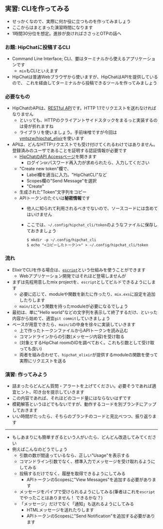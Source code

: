 ## 実習: CLIを作ってみる

- せっかくなので、実際に何か役に立つものを作ってみましょう
- ここからはまとまった演習時間になります
- 1時間30分位を想定。進捗が良ければささっとOTPの話へ

### お題: HipChatに投稿するCLI

- Command Line Interface; CLI、要はターミナルから使えるアプリケーションです
    - `mix`もCLIといえます
- HipChatは普通Webブラウザから使いますが、HipChatはAPIを提供しているので、
  これを経由してターミナルから投稿できるツールを作ってみましょう

### 必要なもの

- HipChatのAPIは、[RESTful API](../basics/api_design.md)です。HTTP 1.1でリクエストを送れなければなりません
    - といっても、HTTPのクライアントサイドスタックをまるっと実装するのは骨が折れますね
    - ライブラリを使いましょう。手前味噌ですが今回は[ymtszw/hipchat_elixir](https://github.com/ymtszw/hipchat_elixir)を使います
- APIは、どんなHTTPリクエストでも受け付けてくれるわけではありません。登録済みのユーザであることを証明する認証情報が必要です
    - [HipChatのAPI Accessページ](https://access-jp.hipchat.com/account/api)を開きます
        - ログインorパスワード再入力が求められたら、入力してください
    - "Create new token"欄で、
        - Label欄を適当に入力。"HipChatCLI"など
        - Scopes欄の"Send Message"を選択
        - "Create"
    - 生成された"Token"文字列をコピー
    - APIトークンのたぐいは**秘密情報**です
        - 他人に知られて利用されるべきでないので、ソースコードには含めてはいけません
        - ここでは、`~/.config/hipchat_cli/token`のようなファイルに保存しておきましょう

          ```
          $ mkdir -p ~/.config/hipchat_cli
          $ echo "<コピーしたトークン>" > ~/.config/hipchat_cli/token
          ```

### 流れ

- ElixirでCLIを作る場合は、[`escript`](https://hexdocs.pm/mix/master/Mix.Tasks.Escript.Build.html)という仕組みを使うことができます
    - Webアプリケーション開発ではそれほど登場しませんが
- まずは先程用意したmix projectを、`escript`としてビルドできるようにします
    - 必要に応じて、moduleや関数を新たに作ったり、`mix.exs`に設定を追加したりします
    - `main/1`という関数を持ったmoduleが必要になるでしょう
- 最初は、単に"Hello world"などの文字列を表示して終了するだけ、といった内容から始めて、適宜`git commit`していきましょう
- ベースが用意できたら、`main/1`の中身を徐々に実装していきます
    - 上で作ったトークンファイルからAPIトークンを読み込む
    - コマンドラインからの引数(メッセージ内容)を受け取る
    - (対象とするHipChat roomのIDを調べておく。これも引数として受け取っても良い)
    - 両者を組み合わせて、`hipchat_elixir`が提供するmoduleの関数を使って実際にリクエストを送る

### 演習: 作ってみよう

- 詰まったらどんどん質問・アラートを上げてください。必要そうであれば適宜ヒント、叩き台を提示していきます
- この内容であれば、それほどのコード量にはならないはずです
- 模範解答というほどでもないですが、動作するコードを別ブランチにアップしておきます
- いい時間がたったら、そちらのブランチのコードと見比べつつ、振り返ります

---

- もしあまりにも簡単すぎるという人がいたら、どんどん改造してみてください
- 例えばこんなのどうでしょう
    - 引数の数が間違っているなら、正しい"Usage"を表示する
    - コマンドライン引数でなく、標準入力でメッセージを受け取れるようにしてみる
    - 投稿するだけでなく、履歴を取得できるようにしてみる
        - APIトークンのScopesに"View Messages"を追加する必要があります
    - メッセージをパイプで受けられるようにしてみる(筆者はこれを`escript`でやったことはありません！ できるかな？)
    - 「メッセージ」だけでなく「通知」も送れるようにしてみる
        - HTMLメッセージを送れたりします
        - APIトークンのScopesに"Send Notification"を追加する必要があります
